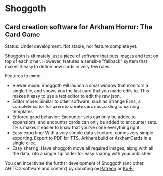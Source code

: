 # Shoggoth
## Card creation software for Arkham Horror: The Card Game

Status: Under development. Not stable, nor feature complete yet.

Shoggoth is ultimately just a piece of software that puts images and text on top of each other.
However, features a sensible "fallback" system that makes it easy to define new cards in very few rules.

Features to come:
* Viewer mode: Shoggoth will launch a small window that monitors a single file, and shows you the last card that you made edits to. This makes it easy to use a text editor to edit the raw json.
* Editor mode: Similar to other software, such as Strange Eons, a complete editor for users to create cards according to existing templates.
* Enforce good behavior: Encounter sets can only be added to expansions, and encounter cards can only be added to encounter sets. THis makes it easier to know that you've done everything right.
* Easy exporting: With a very simple data structure, comes very simple exporting. Export to PDF for TTS, Arkham.build or ArkhamCards in a single click.
* Easy sharing: Have shoggoth move all required images, along with all the data, into a single zip folder for easy sharing with your publisher.

You can incentivise the further development of Shoggoth (and other AH:TCG software and content) by donating on [Patreon](https://patreon.com/tokeeto) or [Ko-Fi](https://ko-fi.com/tokeeto).
